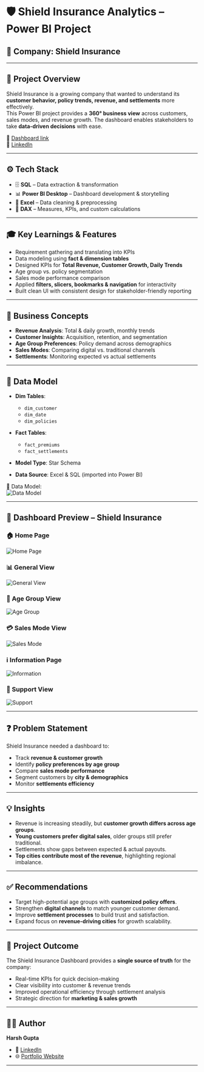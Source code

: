 # 🛡️ Shield Insurance Analytics – Power BI Project  

## 🏢 Company: Shield Insurance  

---

## 📌 Project Overview  

Shield Insurance is a growing company that wanted to understand its **customer behavior, policy trends, revenue, and settlements** more effectively.  
This Power BI project provides a **360° business view** across customers, sales modes, and revenue growth. The dashboard enables stakeholders to take **data-driven decisions** with ease.  

🔗 [Dashboard link](https://app.powerbi.com/view?r=eyJrIjoiZjMyMjAzOGQtNTgzZi00MDM1LTk4NzEtMjI4NjRjMDI1MTc3IiwidCI6ImM2ZTU0OWIzLTVmNDUtNDAzMi1hYWU5LWQ0MjQ0ZGM1YjJjNCJ9)  
🔗 [LinkedIn](https://www.linkedin.com/posts/harsh-g-analyst_dataanalytics-powerbi-sql-activity-7362393278043807744-IRXH?utm_source=share&utm_medium=member_desktop&rcm=ACoAAFdKH6UBGC0WZh2lzlQnD9sGhBV6fKjUQuI)  

---

## ⚙️ Tech Stack  

- 🗄️ **SQL** – Data extraction & transformation  
- 📊 **Power BI Desktop** – Dashboard development & storytelling  
- 📑 **Excel** – Data cleaning & preprocessing  
- 🧮 **DAX** – Measures, KPIs, and custom calculations  

---

## 🎓 Key Learnings & Features  

- Requirement gathering and translating into KPIs  
- Data modeling using **fact & dimension tables**  
- Designed KPIs for **Total Revenue, Customer Growth, Daily Trends**  
- Age group vs. policy segmentation  
- Sales mode performance comparison  
- Applied **filters, slicers, bookmarks & navigation** for interactivity  
- Built clean UI with consistent design for stakeholder-friendly reporting  

---

## 🧠 Business Concepts  

- **Revenue Analysis**: Total & daily growth, monthly trends  
- **Customer Insights**: Acquisition, retention, and segmentation  
- **Age Group Preferences**: Policy demand across demographics  
- **Sales Modes**: Comparing digital vs. traditional channels  
- **Settlements**: Monitoring expected vs actual settlements  

---

## 🧩 Data Model  

- **Dim Tables**:  
  - `dim_customer`  
  - `dim_date`  
  - `dim_policies`  

- **Fact Tables**:  
  - `fact_premiums`  
  - `fact_settlements`  

- **Model Type**: Star Schema 
- **Data Source**: Excel & SQL (imported into Power BI)  

📸 Data Model:  
![Data Model](Shield_insurance_view/model_view.png)  

---

## 📸 Dashboard Preview – Shield Insurance  

### 🏠 Home Page  
![Home Page](Shield_insurance_view/home_page_view.png)  

### 📊 General View  
![General View](Shield_insurance_view/General_view.png)  

### 👥 Age Group View  
![Age Group](Shield_insurance_view/Age_group_view.png)  

### 💳 Sales Mode View  
![Sales Mode](Shield_insurance_view/Sales_mode_view.png)  

### ℹ️ Information Page  
![Information](Shield_insurance_view/Information_view.png)  

### 🤝 Support View  
![Support](Shield_insurance_view/Support_view.png)  

---

## ❓ Problem Statement  

Shield Insurance needed a dashboard to:  
- Track **revenue & customer growth**  
- Identify **policy preferences by age group**  
- Compare **sales mode performance**  
- Segment customers by **city & demographics**  
- Monitor **settlements efficiency**  

---

## 💡 Insights  

- Revenue is increasing steadily, but **customer growth differs across age groups**.  
- **Young customers prefer digital sales**, older groups still prefer traditional.  
- Settlements show gaps between expected & actual payouts.  
- **Top cities contribute most of the revenue**, highlighting regional imbalance.  

---

## ✅ Recommendations  

- Target high-potential age groups with **customized policy offers**.  
- Strengthen **digital channels** to match younger customer demand.  
- Improve **settlement processes** to build trust and satisfaction.  
- Expand focus on **revenue-driving cities** for growth scalability.  

---

## 🎯 Project Outcome  

The Shield Insurance Dashboard provides a **single source of truth** for the company:  
- Real-time KPIs for quick decision-making  
- Clear visibility into customer & revenue trends  
- Improved operational efficiency through settlement analysis  
- Strategic direction for **marketing & sales growth**  

---

## 👨‍💻 Author  

**Harsh Gupta**  
- 🔗 [LinkedIn](https://www.linkedin.com/in/harsh-g-analyst/)  
- 🌐 [Portfolio Website](https://codebasics.io/portfolio/Harsh-gupta)  


---
